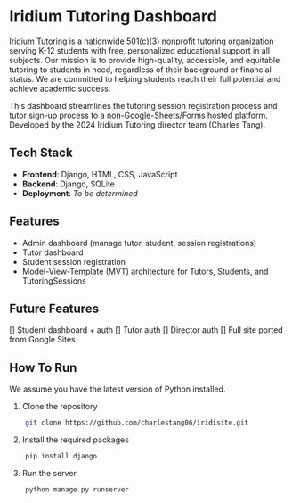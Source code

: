 # Iridium Tutoring Dashboard

[Iridium Tutoring](https://www.iridiumtutoring.org) is a nationwide 501(c)(3) nonprofit tutoring organization serving K-12 students with free, personalized educational support in all subjects. Our mission is to provide high-quality, accessible, and equitable tutoring to students in need, regardless of their background or financial status. We are committed to helping students reach their full potential and achieve academic success. 

This dashboard streamlines the tutoring session registration process and tutor sign-up process to a non-Google-Sheets/Forms hosted platform. Developed by the 2024 Iridium Tutoring director team (Charles Tang).

## Tech Stack
- **Frontend**: Django, HTML, CSS, JavaScript
- **Backend**: Django, SQLite
- **Deployment**: *To be determined*

## Features
- Admin dashboard (manage tutor, student, session registrations)
- Tutor dashboard
- Student session registration
- Model-View-Template (MVT) architecture for Tutors, Students, and TutoringSessions

## Future Features
[] Student dashboard + auth
[] Tutor auth 
[] Director auth
[] Full site ported from Google Sites

## How To Run

We assume you have the latest version of Python installed. 

1. Clone the repository
```bash
    git clone https://github.com/charlestang06/iridisite.git
```

2. Install the required packages
```bash
    pip install django
```

3. Run the server. 
```bash
    python manage.py runserver
```